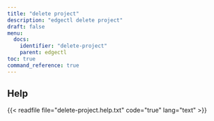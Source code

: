 ```yaml
---
title: "delete project"
description: "edgectl delete project"
draft: false
menu:
  docs:
    identifier: "delete-project"
    parent: edgectl
toc: true
command_reference: true
---
```


## Help

{{< readfile file="delete-project.help.txt" code="true" lang="text" >}}
